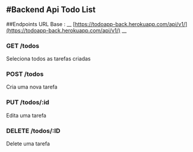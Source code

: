 #Backend Api Todo List
------

##Endpoints
URL Base : __ [https://todoapp-back.herokuapp.com/api/v1/](https://todoapp-back.herokuapp.com/api/v1/) __

### GET /todos
Seleciona todos as tarefas criadas

### POST /todos
Cria uma nova tarefa

### PUT /todos/:id
Edita uma tarefa

### DELETE /todos/:ID
Delete uma tarefa


